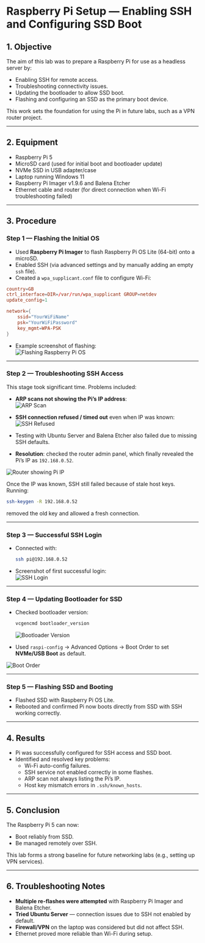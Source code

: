 # Raspberry Pi Setup — Enabling SSH and Configuring SSD Boot

## 1. Objective
The aim of this lab was to prepare a Raspberry Pi for use as a headless server by:
- Enabling SSH for remote access.
- Troubleshooting connectivity issues.
- Updating the bootloader to allow SSD boot.
- Flashing and configuring an SSD as the primary boot device.

This work sets the foundation for using the Pi in future labs, such as a VPN router project.

---

## 2. Equipment
- Raspberry Pi 5
- MicroSD card (used for initial boot and bootloader update)
- NVMe SSD in USB adapter/case
- Laptop running Windows 11
- Raspberry Pi Imager v1.9.6 and Balena Etcher
- Ethernet cable and router (for direct connection when Wi-Fi troubleshooting failed)

---

## 3. Procedure

### Step 1 — Flashing the Initial OS
- Used **Raspberry Pi Imager** to flash Raspberry Pi OS Lite (64-bit) onto a microSD.
- Enabled SSH (via advanced settings and by manually adding an empty `ssh` file).
- Created a `wpa_supplicant.conf` file to configure Wi-Fi:

```conf
country=GB
ctrl_interface=DIR=/var/run/wpa_supplicant GROUP=netdev
update_config=1

network={
    ssid="YourWiFiName"
    psk="YourWiFiPassword"
    key_mgmt=WPA-PSK
}
```

- Example screenshot of flashing:  
  ![Flashing Raspberry Pi OS](images/pivpn/flashingrecommened.png)

---

### Step 2 — Troubleshooting SSH Access
This stage took significant time. Problems included:
- **ARP scans not showing the Pi’s IP address**:  
  ![ARP Scan](images/pivpn/scannetworkwitharp.png)

- **SSH connection refused / timed out** even when IP was known:  
  ![SSH Refused](images/pivpn/refusedssh.png)

- Testing with Ubuntu Server and Balena Etcher also failed due to missing SSH defaults.  
- **Resolution**: checked the router admin panel, which finally revealed the Pi’s IP as `192.168.0.52`.

![Router showing Pi IP](images/pivpn/foundpiip2.png)

Once the IP was known, SSH still failed because of stale host keys. Running:
```bash
ssh-keygen -R 192.168.0.52
```
removed the old key and allowed a fresh connection.

---

### Step 3 — Successful SSH Login
- Connected with:
  ```bash
  ssh pi@192.168.0.52
  ```
- Screenshot of first successful login:  
  ![SSH Login](images/pivpn/redacted_lab_screenshot.png)

---

### Step 4 — Updating Bootloader for SSD
- Checked bootloader version:
  ```bash
  vcgencmd bootloader_version
  ```
  ![Bootloader Version](images/pivpn/8c40b168.png)

- Used `raspi-config` → Advanced Options → Boot Order to set **NVMe/USB Boot** as default.

![Boot Order](images/pivpn/changebootorder.png)

---

### Step 5 — Flashing SSD and Booting
- Flashed SSD with Raspberry Pi OS Lite.
- Rebooted and confirmed Pi now boots directly from SSD with SSH working correctly.

---

## 4. Results
- Pi was successfully configured for SSH access and SSD boot.
- Identified and resolved key problems:
  - Wi-Fi auto-config failures.
  - SSH service not enabled correctly in some flashes.
  - ARP scan not always listing the Pi’s IP.
  - Host key mismatch errors in `.ssh/known_hosts`.

---

## 5. Conclusion
The Raspberry Pi 5 can now:
- Boot reliably from SSD.
- Be managed remotely over SSH.

This lab forms a strong baseline for future networking labs (e.g., setting up VPN services).

---

## 6. Troubleshooting Notes
- **Multiple re-flashes were attempted** with Raspberry Pi Imager and Balena Etcher.
- **Tried Ubuntu Server** — connection issues due to SSH not enabled by default.
- **Firewall/VPN** on the laptop was considered but did not affect SSH.
- Ethernet proved more reliable than Wi-Fi during setup.
